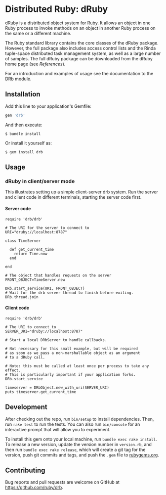 # Distributed Ruby: dRuby

dRuby is a distributed object system for Ruby.  It allows an object in one
Ruby process to invoke methods on an object in another Ruby process on the
same or a different machine.

The Ruby standard library contains the core classes of the dRuby package.
However, the full package also includes access control lists and the
Rinda tuple-space distributed task management system, as well as a
large number of samples.  The full dRuby package can be downloaded from
the dRuby home page (see *References*).

For an introduction and examples of usage see the documentation to the
DRb module.

## Installation

Add this line to your application's Gemfile:

```ruby
gem 'drb'
```

And then execute:

    $ bundle install

Or install it yourself as:

    $ gem install drb

## Usage

### dRuby in client/server mode

This illustrates setting up a simple client-server drb
system.  Run the server and client code in different terminals,
starting the server code first.

#### Server code

```
require 'drb/drb'

# The URI for the server to connect to
URI="druby://localhost:8787"

class TimeServer

  def get_current_time
    return Time.now
  end

end

# The object that handles requests on the server
FRONT_OBJECT=TimeServer.new

DRb.start_service(URI, FRONT_OBJECT)
# Wait for the drb server thread to finish before exiting.
DRb.thread.join
```

#### Client code

```
require 'drb/drb'

# The URI to connect to
SERVER_URI="druby://localhost:8787"

# Start a local DRbServer to handle callbacks.

# Not necessary for this small example, but will be required
# as soon as we pass a non-marshallable object as an argument
# to a dRuby call.

# Note: this must be called at least once per process to take any effect.
# This is particularly important if your application forks.
DRb.start_service

timeserver = DRbObject.new_with_uri(SERVER_URI)
puts timeserver.get_current_time
```

## Development

After checking out the repo, run `bin/setup` to install dependencies. Then, run `rake test` to run the tests. You can also run `bin/console` for an interactive prompt that will allow you to experiment.

To install this gem onto your local machine, run `bundle exec rake install`. To release a new version, update the version number in `version.rb`, and then run `bundle exec rake release`, which will create a git tag for the version, push git commits and tags, and push the `.gem` file to [rubygems.org](https://rubygems.org).

## Contributing

Bug reports and pull requests are welcome on GitHub at https://github.com/ruby/drb.

